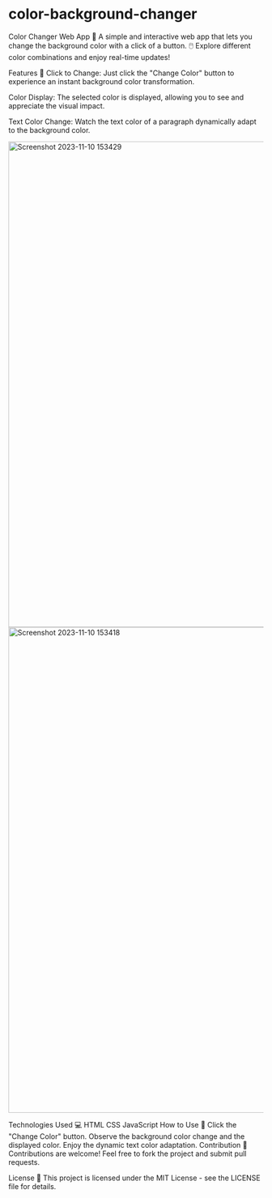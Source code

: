 # color-background-changer
Color Changer Web App 🌈
A simple and interactive web app that lets you change the background color with a click of a button. 🖱️ Explore different color combinations and enjoy real-time updates!

Features 🚀
Click to Change: Just click the "Change Color" button to experience an instant background color transformation.

Color Display: The selected color is displayed, allowing you to see and appreciate the visual impact.

Text Color Change: Watch the text color of a paragraph dynamically adapt to the background color.

<img width="960" alt="Screenshot 2023-11-10 153429" src="https://github.com/elijahwgummer-poc/color-background-changer/assets/96103526/a8e4be19-9ead-484e-a568-08464a388c10">
<img width="960" alt="Screenshot 2023-11-10 153418" src="https://github.com/elijahwgummer-poc/color-background-changer/assets/96103526/09790c93-7baa-4bef-bcf8-7318b6b8d83b">


Technologies Used 💻
HTML
CSS
JavaScript
How to Use 🤔
Click the "Change Color" button.
Observe the background color change and the displayed color.
Enjoy the dynamic text color adaptation.
Contribution 🤝
Contributions are welcome! Feel free to fork the project and submit pull requests.

License 📄
This project is licensed under the MIT License - see the LICENSE file for details.
